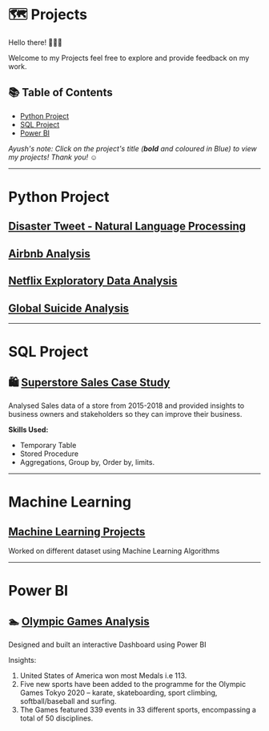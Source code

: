 

# 🗺 Projects

Hello there! 🙋🏻‍♀️

Welcome to my Projects feel free to explore and provide feedback on my work.

## 📚 Table of Contents

- [Python Project](#Python-Project)
- [SQL Project](#sql-project)
- [Power BI](#Power-BI)


_Ayush's note: Click on the project's title (**bold** and coloured in Blue) to view my projects! Thank you! ☺️_
***
# Python Project

## [Disaster Tweet - Natural Language Processing](https://github.com/payush624/Disaster-Tweets---Natural-Language-Processing/blob/main/Disaster_Tweets_Kaggle_Compitition.ipynb)

##  [Airbnb Analysis](https://github.com/payush624/Airbnb-Analysis-/blob/main/Airbnb_Analysis_of_NewYorkCity.ipynb)

##  [Netflix Exploratory Data Analysis](https://github.com/payush624/Netflix-Exploratory-Data-Analysis)

##  [Global Suicide Analysis](https://github.com/payush624/Global-Suicide-Analysis)


  ------------------------------------------------------------------------------------------------------------------------------------------------------------------
# SQL Project

## 🛍 [Superstore Sales Case Study](https://github.com/payush624/Super-Store-Sales-Case-Study/blob/main/README.md)

Analysed Sales data of a store from 2015-2018 and provided insights to business owners and stakeholders so they can improve their business.

**Skills Used:**
- Temporary Table
- Stored Procedure
- Aggregations, Group by, Order by, limits.

----------------------------------------------------------------------------------------------------------------------------------------------------------------------
# Machine Learning

## [Machine Learning Projects](https://github.com/payush624/Machine-Learning-Projects)

Worked on different dataset using Machine Learning Algorithms 


-----------------------------------------------------------------------------------------------------------------------------------------------------------------
# Power BI

## 🏊 [Olympic Games Analysis](https://github.com/payush624/Olympic-Games-Analysis)

Designed and built an interactive Dashboard using Power BI

Insights:
1. United States of America won most Medals i.e 113. 
2. Five new sports have been added to the programme for the Olympic Games Tokyo   2020 – karate, skateboarding, sport climbing, softball/baseball and surfing.
3. The Games featured 339 events in 33 different sports, encompassing a total of 50 disciplines.

